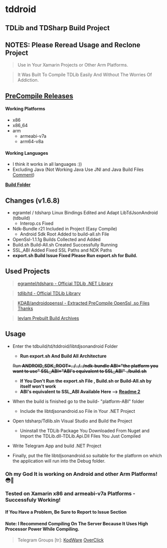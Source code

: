 # tddroid
## TDLib and TDSharp Build Project

## NOTES: Please Reread Usage and Reclone Project
> Use in Your Xamarin Projects or Other Arm Platforms.

> It Was Built To Compile TDLib Easily And Without The Worries Of Addiction.

## [PreCompile Releases](https://github.com/bsglinux16/tddroid/releases)

#### Working Platforms
- x86
- x86_64
- arm
  - armeabi-v7a
  - arm64-v8a

#### Working Languages
 - I think it works in all languages :))
 - Excluding Java (Not Working Java Use JNI and Java Build Files [Comment](https://github.com/tdlib/td/issues/77#issuecomment-640719893))

**[Build Folder](tdbuild/td/tddroid/libtdjsonandroid)**

## Changes (v1.6.8)
- egramtel / tdsharp Linux Bindings Edited and Adapt LibTdJsonAndroid (tdbuild)
  - Interop.cs Fixed
- Ndk-Bundle r21 Included in Project (Easy Compile)
  - Android Sdk Root Added to build-all.sh File
- OpenSsl-1.1.1g Builds Collected and Added
- Build.sh Build-All.sh Created Successfully Running
- SSL_ABI Added Fixed SSL Paths and NDK Paths
- **export.sh Build Issue Fixed Please Run export.sh for Build.**
## Used Projects
> [egramtel/tdsharp - Official TDLib .NET Library](https://github.com/egramtel/tdsharp)

> [tdlib/td - Official TDLib Library](https://github.com/tdlib/td)

> [KDAB/androidopenssl - Extracted PreCompile OpenSsl .so Files Thanks](https://github.com/KDAB/android_openssl)

> [levlam Prebuilt Build Archives](https://github.com/tdlib/td/issues/77#issuecomment-640719893)
## Usage

- Enter the tdbuild/td/tddroid/libtdjsonandroid Folder
  - **Run export.sh And Build All Architecture**
  
  <s> Run **ANDROID_SDK_ROOT=../../../ndk-bundle ABI="the platform you want to use" SSL_ABI="ABI's equivalent to SSL_ABI" ./build.sh** </s>
  
  - **If You Don't Run the export.sh File , Build.sh or Build-All.sh by itself won't work**
  - **ABI's equivalent to SSL_ABI Available Here --> [Readme 2](https://github.com/bsglinux16/tddroid/blob/master/tdbuild/td/tddroid/libtdjsonandroid/README.md)**
  
- When the build is finished go to the build- "platform-ABI" folder
  - Include the libtdjsonandroid.so File in Your .NET Project

- Open tdsharp/Tdlib.sln Visual Studio and Build the Project
  - Uninstall the TDLib Package You Downloaded From Nuget and Import the TDLib.dll-TDLib.Api.Dll Files You Just Compiled

- Write Telegram App and build .NET Project

- Finally, put the file libtdjsonandroid.so suitable for the platform on which the application will run into the Debug folder.

### Oh my God It is working on Android and other Arm Platforms! 😳🙂
### Tested on Xamarin x86 and armeabi-v7a Platforms - Successfuly Working!

#### If You Have a Problem, Be Sure to Report to Issue Section
#### Note: I Recommend Compiling On The Server Because It Uses High Processor Power While Compiling.

> Telegram Groups [tr]: [KodWare](https://t.me/kodware) [OverClick](https://t.me/overclickofficial) 
